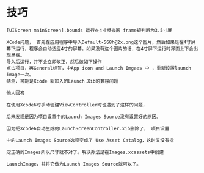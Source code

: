 # 技巧

<!-- create time: 2014-11-13 16:23:09  -->

```[UIScreen mainScreen].bounds 运行在4寸模拟器 frame却判断为3.5寸屏``` 

    XCode问题， 首先在应用程序中导入Default-568h@2x.png这个图片，然后如果是在4寸屏幕下运行，程序会自动适应4寸的屏幕。如果没有这个图片的话，在4寸屏下运行时界面上下会出现黑框。
    导入后运行，并不会立即改正，然后做如下操作
    点击项目，再General标签，中App icon and Launch Imgaes 中 ，重新设置launch image一次。
    猜测，可能是Xcode 新加入的Launch.Xib的兼容问题
    
    他人回答
    
    在使用Xcode6时手动创建ViewController时也遇到了这样的问题，

    后来发现是因为项目设置中的Launch Images Source没有设置好的原因。

    因为把Xcode6自动生成的LaunchScreenController.xib删除了， 项目设置

    中的Launch Images Source选项变成了 Use Asset Catalog，这时又没有指

    定正确的Images所以尺寸就不对了。解决办法是在Images.xcassets中创建

    LaunchImage，并将它做为Launch Images Source就可以了。
